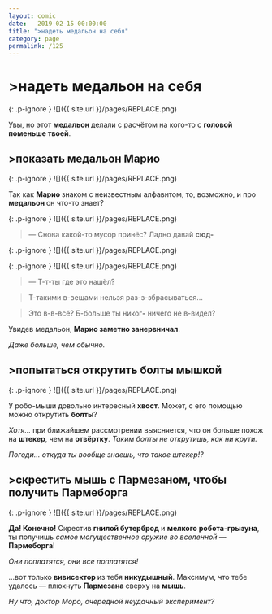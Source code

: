 ```yaml
---
layout: comic
date:   2019-02-15 00:00:00 
title: ">надеть медальон на себя"
category: page
permalink: /125
---
```

# >надеть медальон на себя

{: .p-ignore }
![]({{ site.url }}/pages/REPLACE.png)

Увы, но этот <strong>медальон </strong>делали с расчётом на кого-то с <strong>головой поменьше твоей</strong>.

## >показать медальон Марио

{: .p-ignore }
![]({{ site.url }}/pages/REPLACE.png)

Так как <strong>Марио </strong>знаком с неизвестным алфавитом, то, возможно, и про <strong>медальон </strong>он что-то знает?

{: .p-ignore }
![]({{ site.url }}/pages/REPLACE.png)

<blockquote>— Снова какой-то мусор принёс? Ладно давай <strong>сюд-</strong></blockquote>

{: .p-ignore }
![]({{ site.url }}/pages/REPLACE.png)

{: .p-ignore }
![]({{ site.url }}/pages/REPLACE.png)

<blockquote>— Т-т-ты где это нашёл?</blockquote>

<blockquote>Т-такими в-вещами нельзя раз-з-збрасываться…</blockquote>

<blockquote>Это в-в-всё? Б-больше ты никог<strong>-</strong> ничего не в-видел?</blockquote>

Увидев медальон, <strong>Марио заметно занервничал</strong>. 

<em>Даже больше, чем обычно.</em>

## >попытаться открутить болты мышкой

{: .p-ignore }
![]({{ site.url }}/pages/REPLACE.png)

У робо-мыши довольно интересный <strong>хвост</strong>. Может, с его помощью можно открутить <strong>болты</strong>?

<em>Хотя…</em> при ближайшем рассмотрении выясняется, что он больше похож на <strong>штекер</strong>, чем на <strong>отвёртку</strong>. <em>Таким болты не открутишь, как ни крути.</em>

<em>Погоди… откуда ты вообще знаешь, что такое штекер!?</em>

## >cкрестить мышь с Пармезаном, чтобы получить Пармеборга

{: .p-ignore }
![]({{ site.url }}/pages/REPLACE.png)

<strong>Да! Конечно!</strong> Скрестив <strong>гнилой бутерброд</strong> и <strong>мелкого робота-грызуна</strong>, ты получишь <em>самое могущественное оружие во вселенной</em> — <strong>Пармеборга</strong>! 

<em>Они поплатятся, они все поплатятся!</em>

…вот только <strong>вивисектор </strong>из тебя <strong>никудышный</strong>. Максимум, что тебе удалось — плюхнуть <strong>Пармезана </strong>сверху на <strong>мышь</strong>.

<em>Ну что, доктор Моро, очередной неудачный эксперимент?</em>
